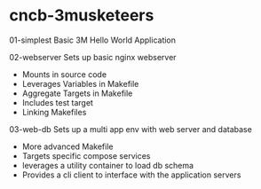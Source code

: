 # cncb-3musketeers

01-simplest
Basic 3M Hello World Application

02-webserver
Sets up basic nginx webserver
- Mounts in source code
- Leverages Variables in Makefile
- Aggregate Targets in Makefile
- Includes test target
- Linking Makefiles

03-web-db
Sets up a multi app env with web server and database
- More advanced Makefile
- Targets specific compose services
- leverages a utility container to load db schema
- Provides a cli client to interface with the application servers
